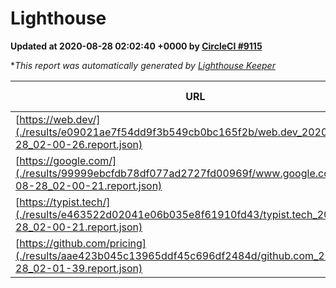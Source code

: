 
# Lighthouse

**Updated at 2020-08-28 02:02:40 +0000 by [CircleCI #9115](https://circleci.com/gh/ItinerisLtd/lighthouse-keeper-example/9115)**

**This report was automatically generated by [Lighthouse Keeper](https://github.com/itinerisltd/lighthouse-keeper)*

| URL | Performance | Accessibility | Best Practices | SEO | PWA | Updated At |
| --- | --- | --- | --- | --- | --- | --- |
| [https://web.dev/](./results/e09021ae7f54dd9f3b549cb0bc165f2b/web.dev_2020-08-28_02-00-26.report.json) | 0.87 | 1 | 0.93 | 1 | 0.96 | 2020-08-28T02:00:26.749Z |
| [https://google.com/](./results/99999ebcfdb78df077ad2727fd00969f/www.google.com_2020-08-28_02-00-21.report.json) | 0.76 | 0.9 | 0.93 | 0.85 | 0.54 | 2020-08-28T02:00:21.459Z |
| [https://typist.tech/](./results/e463522d02041e06b035e8f61910fd43/typist.tech_2020-08-28_02-00-21.report.json) | 0.87 | 0.92 | 0.93 | 0.99 | 0.57 | 2020-08-28T02:00:21.719Z |
| [https://github.com/pricing](./results/aae423b045c13965ddf45c696df2484d/github.com_2020-08-28_02-01-39.report.json) | 0.57 | 0.96 | 0.93 | 0.92 | 0.54 | 2020-08-28T02:01:39.310Z |

